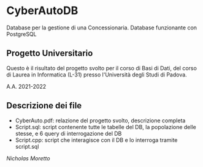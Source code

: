 # CyberAutoDB

Database per la gestione di una Concessionaria. 
Database funzionante con PostgreSQL

## Progetto Universitario
Questo è il risultato del progetto svolto per il corso di Basi di Dati, del corso di Laurea in Informatica (L-31) presso l'Università degli Studi di Padova.

A.A. 2021-2022

## Descrizione dei file
- CyberAuto.pdf: relazione del progetto svolto, descrizione completa
- Script.sql: script contenente tutte le tabelle del DB, la popolazione delle stesse, e 6 query di interrogazione del DB
- Script.cpp: script che interagisce con il DB e lo interroga tramite script.sql

_Nicholas Moretto_
